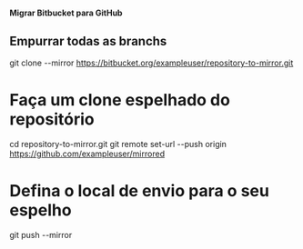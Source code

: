 #### Migrar Bitbucket para GitHub
## Empurrar todas as branchs

git clone --mirror https://bitbucket.org/exampleuser/repository-to-mirror.git
# Faça um clone espelhado do repositório

cd repository-to-mirror.git
git remote set-url --push origin https://github.com/exampleuser/mirrored
# Defina o local de envio para o seu espelho

git push --mirror
